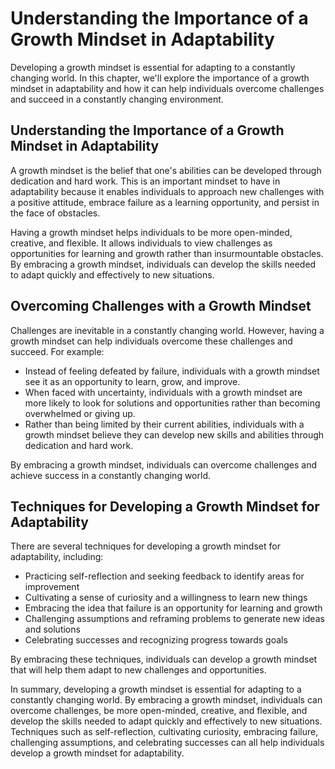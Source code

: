Understanding the Importance of a Growth Mindset in Adaptability
=========================================================================================================================

Developing a growth mindset is essential for adapting to a constantly changing world. In this chapter, we'll explore the importance of a growth mindset in adaptability and how it can help individuals overcome challenges and succeed in a constantly changing environment.

Understanding the Importance of a Growth Mindset in Adaptability
----------------------------------------------------------------

A growth mindset is the belief that one's abilities can be developed through dedication and hard work. This is an important mindset to have in adaptability because it enables individuals to approach new challenges with a positive attitude, embrace failure as a learning opportunity, and persist in the face of obstacles.

Having a growth mindset helps individuals to be more open-minded, creative, and flexible. It allows individuals to view challenges as opportunities for learning and growth rather than insurmountable obstacles. By embracing a growth mindset, individuals can develop the skills needed to adapt quickly and effectively to new situations.

Overcoming Challenges with a Growth Mindset
-------------------------------------------

Challenges are inevitable in a constantly changing world. However, having a growth mindset can help individuals overcome these challenges and succeed. For example:

* Instead of feeling defeated by failure, individuals with a growth mindset see it as an opportunity to learn, grow, and improve.
* When faced with uncertainty, individuals with a growth mindset are more likely to look for solutions and opportunities rather than becoming overwhelmed or giving up.
* Rather than being limited by their current abilities, individuals with a growth mindset believe they can develop new skills and abilities through dedication and hard work.

By embracing a growth mindset, individuals can overcome challenges and achieve success in a constantly changing world.

Techniques for Developing a Growth Mindset for Adaptability
-----------------------------------------------------------

There are several techniques for developing a growth mindset for adaptability, including:

* Practicing self-reflection and seeking feedback to identify areas for improvement
* Cultivating a sense of curiosity and a willingness to learn new things
* Embracing the idea that failure is an opportunity for learning and growth
* Challenging assumptions and reframing problems to generate new ideas and solutions
* Celebrating successes and recognizing progress towards goals

By embracing these techniques, individuals can develop a growth mindset that will help them adapt to new challenges and opportunities.

In summary, developing a growth mindset is essential for adapting to a constantly changing world. By embracing a growth mindset, individuals can overcome challenges, be more open-minded, creative, and flexible, and develop the skills needed to adapt quickly and effectively to new situations. Techniques such as self-reflection, cultivating curiosity, embracing failure, challenging assumptions, and celebrating successes can all help individuals develop a growth mindset for adaptability.
